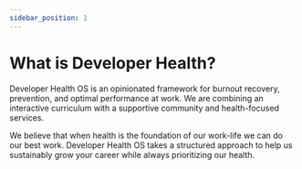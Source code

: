 ```yaml
---
sidebar_position: 1
---
```


# What is Developer Health?

Developer Health OS is an opinionated framework for burnout recovery, prevention, and optimal performance at work. We are combining an interactive curriculum with a supportive community and health-focused services. 

We believe that when health is the foundation of our work-life we can do our best work. Developer Health OS takes a structured approach to help us sustainably grow your career while always prioritizing our health.

